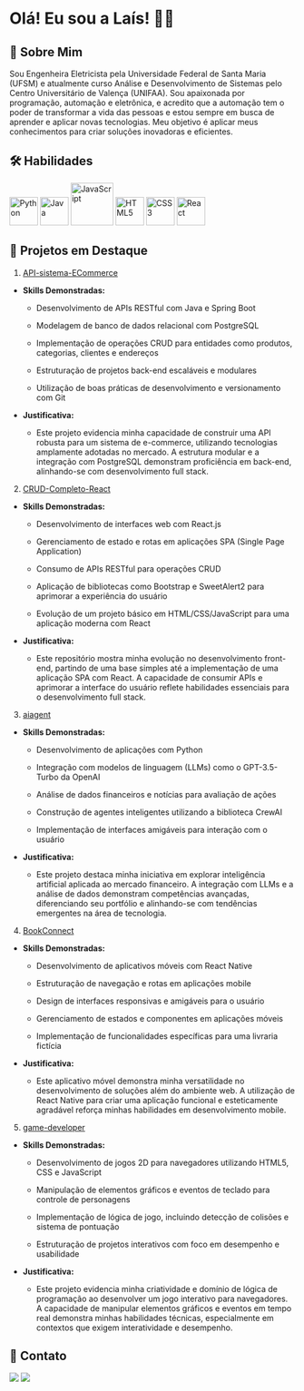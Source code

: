 # Olá! Eu sou a Laís! 👋🏾

## 🚀 Sobre Mim

Sou Engenheira Eletricista pela Universidade Federal de Santa Maria (UFSM) e atualmente curso Análise e Desenvolvimento de Sistemas pelo Centro Universitário de Valença (UNIFAA). Sou apaixonada por programação, automação e eletrônica, e acredito que a automação tem o poder de transformar a vida das pessoas e estou sempre em busca de aprender e aplicar novas tecnologias. Meu objetivo é aplicar meus conhecimentos para criar soluções inovadoras e eficientes. 

## 🛠 Habilidades

<img src="https://img.icons8.com/color/2x/python.png" width="50" alt="Python" title="Python"> <img src="https://cdn.icon-icons.com/icons2/2699/PNG/512/java_logo_icon_169577.png" width="50" alt="Java" title="Java"> <img src="https://logos-world.net/wp-content/uploads/2023/02/JavaScript-Emblem-500x281.png" width="75" alt="JavaScript" title="JavaScript"> <img src="https://img.icons8.com/color/2x/html-5.png" width="50" alt="HTML5" title="HTML5"> <img src="https://img.icons8.com/color/2x/css3.png" width="50" alt="CSS3" title="CSS3"> <img src="https://cdn.icon-icons.com/icons2/2415/PNG/512/react_original_logo_icon_146374.png" width="50" alt="React" title="React">

## 🚀 Projetos em Destaque

1. [API-sistema-ECommerce](https://github.com/laisbrme/API-sistema-ECommerce)

  - **Skills Demonstradas:**

    - Desenvolvimento de APIs RESTful com Java e Spring Boot

    - Modelagem de banco de dados relacional com PostgreSQL

    - Implementação de operações CRUD para entidades como produtos, categorias, clientes e endereços

    - Estruturação de projetos back-end escaláveis e modulares

    - Utilização de boas práticas de desenvolvimento e versionamento com Git

  - **Justificativa:**

    - Este projeto evidencia minha capacidade de construir uma API robusta para um sistema de e-commerce, utilizando tecnologias amplamente adotadas no mercado. A estrutura modular e a integração com PostgreSQL demonstram proficiência em back-end, alinhando-se com desenvolvimento full stack.

2. [CRUD-Completo-React](https://github.com/laisbrme/CRUD-Completo-React)

  - **Skills Demonstradas:**

    - Desenvolvimento de interfaces web com React.js

    - Gerenciamento de estado e rotas em aplicações SPA (Single Page Application)

    - Consumo de APIs RESTful para operações CRUD

    - Aplicação de bibliotecas como Bootstrap e SweetAlert2 para aprimorar a experiência do usuário

    - Evolução de um projeto básico em HTML/CSS/JavaScript para uma aplicação moderna com React

  - **Justificativa:**

    - Este repositório mostra minha evolução no desenvolvimento front-end, partindo de uma base simples até a implementação de uma aplicação SPA com React. A capacidade de consumir APIs e aprimorar a interface do usuário reflete habilidades essenciais para o desenvolvimento full stack.

3. [aiagent](https://github.com/laisbrme/aiagent)

  - **Skills Demonstradas:**

    - Desenvolvimento de aplicações com Python

    - Integração com modelos de linguagem (LLMs) como o GPT-3.5-Turbo da OpenAI

    - Análise de dados financeiros e notícias para avaliação de ações

    - Construção de agentes inteligentes utilizando a biblioteca CrewAI

    - Implementação de interfaces amigáveis para interação com o usuário

  - **Justificativa:**

    - Este projeto destaca minha iniciativa em explorar inteligência artificial aplicada ao mercado financeiro. A integração com LLMs e a análise de dados demonstram competências avançadas, diferenciando seu portfólio e alinhando-se com tendências emergentes na área de tecnologia.

4. [BookConnect](https://github.com/laisbrme/BookConnect)

  - **Skills Demonstradas:**

    - Desenvolvimento de aplicativos móveis com React Native

    - Estruturação de navegação e rotas em aplicações mobile

    - Design de interfaces responsivas e amigáveis para o usuário

    - Gerenciamento de estados e componentes em aplicações móveis

    - Implementação de funcionalidades específicas para uma livraria fictícia

  - **Justificativa:**
    
    - Este aplicativo móvel demonstra minha versatilidade no desenvolvimento de soluções além do ambiente web. A utilização de React Native para criar uma aplicação funcional e esteticamente agradável reforça minhas habilidades em desenvolvimento mobile.

5. [game-developer](https://github.com/laisbrme/game-developer)

  - **Skills Demonstradas:**

    - Desenvolvimento de jogos 2D para navegadores utilizando HTML5, CSS e JavaScript

    - Manipulação de elementos gráficos e eventos de teclado para controle de personagens

    - Implementação de lógica de jogo, incluindo detecção de colisões e sistema de pontuação

    - Estruturação de projetos interativos com foco em desempenho e usabilidade

  - **Justificativa:**
    
    - Este projeto evidencia minha criatividade e domínio de lógica de programação ao desenvolver um jogo interativo para navegadores. A capacidade de manipular elementos gráficos e eventos em tempo real demonstra minhas habilidades técnicas, especialmente em contextos que exigem interatividade e desempenho.

## 🔗 Contato
<div> 
  <a href = "mailto: eng.laisbm@gmail.com"><img src="https://img.shields.io/badge/-Gmail-%23333?style=for-the-badge&logo=gmail&logoColor=white" target="_blank"></a>
  <a href="https://www.linkedin.com/in/lais-brum/" target="_blank"><img src="https://img.shields.io/badge/-LinkedIn-%230077B5?style=for-the-badge&logo=linkedin&logoColor=white" target="_blank"></a> 
</div>
